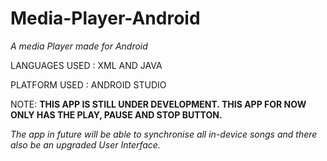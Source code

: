 # Media-Player-Android
*A media Player made for Android*

LANGUAGES USED : XML AND JAVA

PLATFORM USED : ANDROID STUDIO

NOTE: **THIS APP IS STILL UNDER DEVELOPMENT. THIS APP FOR NOW ONLY HAS THE PLAY, PAUSE AND STOP BUTTON.**

*The app in future will be able to synchronise all in-device songs and there also be an upgraded User Interface.*


 
